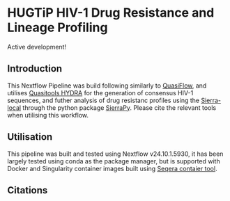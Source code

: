 # HUGTiP HIV-1 Drug Resistance and Lineage Profiling

Active development!

## Introduction

This Nextflow Pipeline was build following similarly to [QuasiFlow](https://github.com/AlfredUg/QuasiFlow), and utilises [Quasitools HYDRA](https://phac-nml.github.io/quasitools/) for the generation of consensus HIV-1 sequences, and futher analysis of drug resistanc profiles using the [Sierra-local](https://github.com/hivdb/sierra-client/blob/master/python/README.md) through the python package [SierraPy](https://github.com/hivdb/sierra-client/blob/master/python/README.md). Please cite the relevant tools when utilising this workflow.

## Utilisation

This pipeline was built and tested using Nextflow v24.10.1.5930, it has been largely tested using conda as the package manager, but is supported with Docker and Singularity container images built using [Seqera contaier tool](https://seqera.io/containers/).

## Citations



